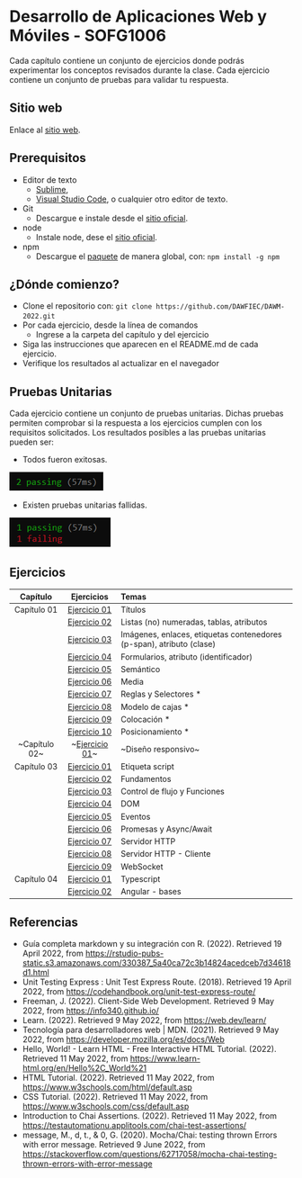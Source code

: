 # Desarrollo de Aplicaciones Web y Móviles - SOFG1006

Cada capítulo contiene un conjunto de ejercicios donde podrás experimentar los conceptos revisados durante la clase. Cada ejercicio contiene un conjunto de pruebas para validar tu respuesta.

## Sitio web

Enlace al [sitio web](https://dawfiec.github.io/DAWM-2022/).

## Prerequisitos

* Editor de texto 
	- [Sublime](https://www.sublimetext.com/3),
	- [Visual Studio Code](https://code.visualstudio.com/download), o cualquier otro editor de texto.
* Git
	- Descargue e instale desde el [sitio oficial](https://git-scm.com/downloads).
* node
	- Instale node, dese el [sitio oficial](https://nodejs.org/es/download/).
* npm
	- Descargue el [paquete](https://www.npmjs.com/package/download) de manera global, con: `npm install -g npm` 


## ¿Dónde comienzo?

* Clone el repositorio con: `git clone https://github.com/DAWFIEC/DAWM-2022.git`
* Por cada ejercicio, desde la línea de comandos
	+ Ingrese a la carpeta del capítulo y del ejercicio
* Siga las instrucciones que aparecen en el README.md de cada ejercicio.
* Verifique los resultados al actualizar en el navegador

## Pruebas Unitarias

Cada ejercicio contiene un conjunto de pruebas unitarias. Dichas pruebas permiten comprobar si la respuesta a los ejercicios cumplen con los requisitos solicitados. Los resultados posibles a las pruebas unitarias pueden ser: 

* Todos fueron exitosas.

![image info](images/exito.png)

* Existen pruebas unitarias fallidas.

![image info](images/fallo.png) 

## Ejercicios

| Capítulo      | Ejercicios                                        | Temas    |
| :-----------: | :-----------------------------------------------: | :------- |
| Capítulo 01   | [Ejercicio 01](Capítulo%2001/ejercicio01)         | Títulos  |
| 			    | [Ejercicio 02](Capítulo%2001/ejercicio02)         | Listas (no) numeradas, tablas, atributos   |
| 			    | [Ejercicio 03](Capítulo%2001/ejercicio03)         | Imágenes, enlaces, etiquetas contenedores (p-span), atributo (clase) |
| 			    | [Ejercicio 04](Capítulo%2001/ejercicio04)         | Formularios, atributo (identificador) |
| 			    | [Ejercicio 05](Capítulo%2001/ejercicio05)         | Semántico |
| 			    | [Ejercicio 06](Capítulo%2001/ejercicio06)         | Media |
| 			    | [Ejercicio 07](Capítulo%2001/ejercicio07)         | Reglas y Selectores * |
| 			    | [Ejercicio 08](Capítulo%2001/ejercicio08)         | Modelo de cajas * |
| 			    | [Ejercicio 09](Capítulo%2001/ejercicio09)         | Colocación * |
| 			    | [Ejercicio 10](Capítulo%2001/ejercicio10)         | Posicionamiento * |
| ~Capítulo 02~   | ~[Ejercicio 01](Capítulo%2002/ejercicio01)~         | ~Diseño responsivo~  |
| Capítulo 03   | [Ejercicio 01](Capítulo%2003/ejercicio01)         | Etiqueta script  |
| 				| [Ejercicio 02](Capítulo%2003/ejercicio02)         | Fundamentos  |
|               | [Ejercicio 03](Capítulo%2003/ejercicio03)         | Control de flujo y Funciones  |
| 				| [Ejercicio 04](Capítulo%2003/ejercicio04)         | DOM  |
| 				| [Ejercicio 05](Capítulo%2003/ejercicio05)         | Eventos |
| 				| [Ejercicio 06](Capítulo%2003/ejercicio06)         | Promesas y Async/Await  |
| 				| [Ejercicio 07](Capítulo%2003/ejercicio07)         | Servidor HTTP  |
| 				| [Ejercicio 08](Capítulo%2003/ejercicio08)         | Servidor HTTP - Cliente  |
| 				| [Ejercicio 09](Capítulo%2003/ejercicio09)         | WebSocket  |
| Capítulo 04   | [Ejercicio 01](Capítulo%2004/ejercicio01)         | Typescript  |
| 				| [Ejercicio 02](Capítulo%2004/ejercicio02)         | Angular - bases  |

## Referencias 

* Guía completa markdown y su integración con R. (2022). Retrieved 19 April 2022, from https://rstudio-pubs-static.s3.amazonaws.com/330387_5a40ca72c3b14824acedceb7d34618d1.html
* Unit Testing Express : Unit Test Express Route. (2018). Retrieved 19 April 2022, from https://codehandbook.org/unit-test-express-route/
* Freeman, J. (2022). Client-Side Web Development. Retrieved 9 May 2022, from https://info340.github.io/
* Learn. (2022). Retrieved 9 May 2022, from https://web.dev/learn/
* Tecnología para desarrolladores web | MDN. (2021). Retrieved 9 May 2022, from https://developer.mozilla.org/es/docs/Web
* Hello, World! - Learn HTML - Free Interactive HTML Tutorial. (2022). Retrieved 11 May 2022, from https://www.learn-html.org/en/Hello%2C_World%21
* HTML Tutorial. (2022). Retrieved 11 May 2022, from https://www.w3schools.com/html/default.asp
* CSS Tutorial. (2022). Retrieved 11 May 2022, from https://www.w3schools.com/css/default.asp
* Introduction to Chai Assertions. (2022). Retrieved 11 May 2022, from https://testautomationu.applitools.com/chai-test-assertions/
* message, M., d, t., & 0, G. (2020). Mocha/Chai: testing thrown Errors with error message. Retrieved 9 June 2022, from https://stackoverflow.com/questions/62717058/mocha-chai-testing-thrown-errors-with-error-message